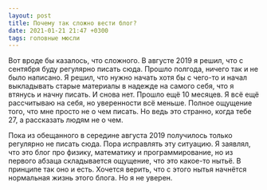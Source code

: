 ```yaml
---
layout: post
title: Почему так сложно вести блог?
date: 2021-01-21 21:47 +0300
tags: головные мюсли
---
```


Вот вроде бы казалось, что сложного. В августе 2019 я решил, что с сентября буду регулярно писать сюда. Прошло полгода, ничего так и не было написано. Я решил, что нужно начать хотя бы с чего-то и начал выкладывать старые материалы в надежде на самого себя, что я втянусь и начну писать. И снова нет. Прошло ещё 10 месяцев. Я всё ещё рассчитываю на себя, но уверенности всё меньше. Полное ощущение того, что мне просто не о чем писать. Но ведь это странно, когда тебе 27, а рассказать людям не о чем.

Пока из обещанного в середине августа 2019 получилось только регулярно не писать сюда. Пора исправлять эту ситуацию. Я заявлял, что это блог про физику, математику и программирование, но из первого абзаца складывается ощущение, что это какое-то нытьё. В принципе так оно и есть. Хочется верить, что с этого нытья начнётся нормальная жизнь этого блога. Но я не уверен.
